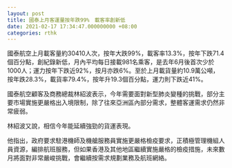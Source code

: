 ```yaml
---
layout: post
title: 國泰上月客運量按年跌99%　載客率創新低
date: 2021-02-17 17:34:47.000000000 +08:00
categories: rthk
---
```


國泰航空上月載客量約30410人次，按年大跌99%，載客率13.3%，按年下跌71.4個百分點，創紀錄新低，月內平均每日接載981名乘客，是去年6月後首次少於1000人；運力按年下跌近92%，按月亦跌6%。至於上月載貨量約10.9萬公噸，按年跌28.3%，載貨率79.4%，按年升19.3個百分點，運力則下跌近41%。

國泰航空顧客及商務總裁林紹波表示，今年需要面對新型肺炎變種的挑戰，部分主要市場實施更嚴格出入境限制，除了往來亞洲區內部分需求，整體客運需求仍然非常疲弱。

林紹波又說，相信今年能延續強勁的貨運表現。

他指出，政府要求駐港機師及機艙服務員實施更嚴格檢疫要求，正積極管理機組人員資源，編排航班服務，但如果香港及其他地區繼續實施嚴格的檢疫措施，未來數月將面對非常嚴峻挑戰，會繼續按需求規劃業務及航班網絡。
